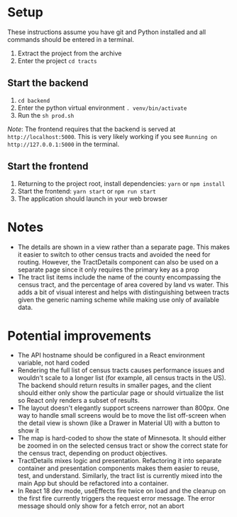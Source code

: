 # Setup
These instructions assume you have git and Python installed and all commands should be entered in a terminal.

1. Extract the project from the archive
2. Enter the project `cd tracts`

## Start the backend
 
1. `cd backend`
2. Enter the python virtual environment `. venv/bin/activate` 
3. Run the `sh prod.sh`

_Note_: The frontend requires that the backend is served at `http://localhost:5000`. This is very likely working if you see `Running on http://127.0.0.1:5000` in the terminal.

## Start the frontend
1. Returning to the project root, install dependencies: `yarn` or `npm install`
2. Start the frontend: `yarn start` or `npm run start`
3. The application should launch in your web browser

# Notes
- The details are shown in a view rather than a separate page. This makes it easier to switch to other census tracts and avoided the need for routing. However, the TractDetails component can also be used on a separate page since it only requires the primary key as a prop
- The tract list items include the name of the county encompassing the census tract, and the percentage of area covered by land vs water. This adds a bit of visual interest and helps with distinguishing between tracts given the generic naming scheme while making use only of available data.

# Potential improvements
- The API hostname should be configured in a React environment variable, not hard coded
- Rendering the full list of census tracts causes performance issues and wouldn't scale to a longer list (for example, all census tracts in the US). The backend should return results in smaller pages, and the client should either only show the particular page or should virtualize the list so React only renders a subset of results.
- The layout doesn't elegantly support screens narrower than 800px. One way to handle small screens would be to move the list off-screen when the detail view is shown (like a Drawer in Material UI) with a button to show it
- The map is hard-coded to show the state of Minnesota. It should either be zoomed in on the selected census tract or show the correct state for the census tract, depending on product objectives. 
- TractDetails mixes logic and presentation. Refactoring it into separate container and presentation components makes them easier to reuse, test, and understand. Similarly, the tract list is currently mixed into the main App but should be refactored into a container.
- In React 18 dev mode, useEffects fire twice on load and the cleanup on the first fire currently triggers the request error message. The error message should only show for a fetch error, not an abort